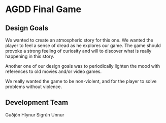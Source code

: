 # AGDD Final Game

## Design Goals

We wanted to create an atmospheric story for this one. We wanted the player to feel a sense of dread 
as he explores our game. The game should provoke a strong feeling of curiosity and will to discover what is really happening 
in this story. 

Another one of our design goals was to periodically lighten the mood with references to old movies and/or video games.

We really wanted the game to be non-violent, and for the player to solve problems without violence. 

## Development Team
Guðjón
Hlynur
Sigrún
Unnur
